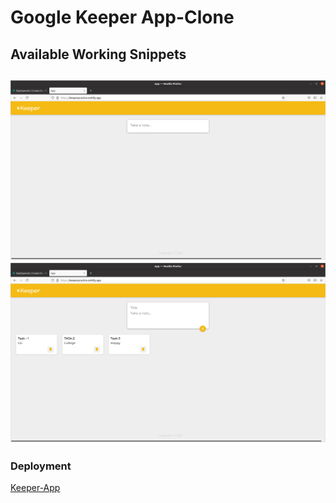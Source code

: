 # Google Keeper App-Clone
## Available Working Snippets
![Enter- page](deployed.png)
![Working-page](deployed2.png)
---
### Deployment
[Keeper-App](https://keeperpractice.netlify.app/) 

